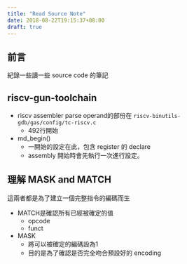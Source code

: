 ```yaml
---
title: "Read Source Note"
date: 2018-08-22T19:15:37+08:00
draft: true
---
```


## 前言

紀錄一些讀一些 source code 的筆記

## riscv-gun-toolchain

- riscv assembler parse operand的部份在 `riscv-binutils-gdb/gas/config/tc-riscv.c`
  - 492行開始
- md_begin()
  - 一開始的設定在此，包含 register 的 declare
  - assembly 開始時會先執行一次進行設定。 

## 理解 MASK and MATCH

這兩者都是為了建立一個完整指令的編碼而生

- MATCH是確認所有已經被確定的值
  - opcode
  - funct
- MASK
  - 將可以被確定的編碼設為1
  - 目的是為了確認是否完全吻合預設好的 encoding





